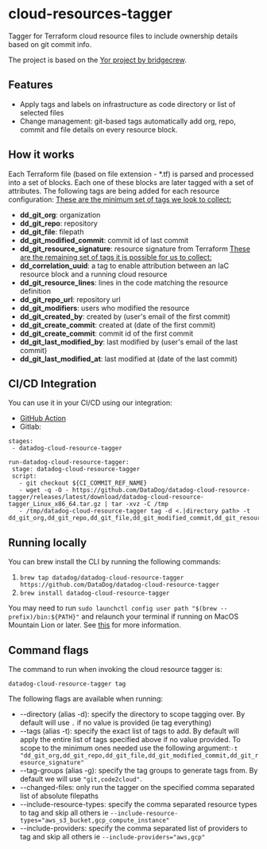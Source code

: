 # cloud-resources-tagger
Tagger for Terraform cloud resource files to include ownership details based on git commit info.

The project is based on the [Yor project by bridgecrew](https://github.com/bridgecrewio/yor).

## Features
* Apply tags and labels on infrastructure as code directory or list of selected files
* Change management: git-based tags automatically add org, repo, commit and file details on every resource block.

## How it works
Each Terraform file (based on file extension - *.tf) is parsed and processed into a set of blocks.
Each one of these blocks are later tagged with a set of attributes.
The following tags are being added for each resource configuration:
<u>These are the minimum set of tags we look to collect:</u>
* **dd_git_org**: organization 
* **dd_git_repo**: repository
* **dd_git_file**: filepath
* **dd_git_modified_commit**: commit id of last commit 
* **dd_git_resource_signature**: resource signature from Terraform
<u>These are the remaining set of tags it is possible for us to collect:</u>
* **dd_correlation_uuid**: a tag to enable attribution between an IaC resource block and a running cloud resource
* **dd_git_resource_lines**: lines in the code matching the resource definition
* **dd_git_repo_url**: repository url
* **dd_git_modifiers**: users who modified the resource 
* **dd_git_created_by**: created by (user's email of the first commit)
* **dd_git_create_commit**: created at (date of the first commit)
* **dd_git_create_commit**: commit id of the first commit
* **dd_git_last_modified_by**: last modified by (user's email of the last commit)
* **dd_git_last_modified_at**: last modified at (date of the last commit)

## CI/CD Integration
You can use it in your CI/CD using our integration:
* [GitHub Action](https://github.com/DataDog/datadog-cloud-resource-tagger-action)
* Gitlab: 
```
stages:
 - datadog-cloud-resource-tagger

run-datadog-cloud-resource-tagger:   
 stage: datadog-cloud-resource-tagger
 script:
   - git checkout ${CI_COMMIT_REF_NAME}
   - wget -q -O - https://github.com/DataDog/datadog-cloud-resource-tagger/releases/latest/download/datadog-cloud-resource-tagger_Linux_x86_64.tar.gz | tar -xvz -C /tmp
   - /tmp/datadog-cloud-resource-tagger tag -d <.|directory path> -t dd_git_org,dd_git_repo,dd_git_file,dd_git_modified_commit,dd_git_resource_signature
```

## Running locally
You can brew install the CLI by running the following commands:
1. `brew tap datadog/datadog-cloud-resource-tagger https://github.com/DataDog/datadog-cloud-resource-tagger`
2. `brew install datadog-cloud-resource-tagger`

You may need to run `sudo launchctl config user path "$(brew --prefix)/bin:${PATH}"` and relaunch your terminal if running on MacOS Mountain Lion or later. See [this](https://docs.brew.sh/FAQ#my-mac-apps-dont-find-homebrew-utilities) for more information.

## Command flags
The command to run when invoking the cloud resource tagger is:

`datadog-cloud-resource-tagger tag`

The following flags are available when running:
* --directory (alias -d): specify the directory to scope tagging over. By default will use `.` if no value is provided (ie tag everything)
* --tags (alias -t): specify the exact list of tags to add. By default will apply the entire list of tags specified above if no value provided. To scope to the minimum ones needed use the following argument:`-t "dd_git_org,dd_git_repo,dd_git_file,dd_git_modified_commit,dd_git_resource_signature"`
* --tag-groups (alias -g): specify the tag groups to generate tags from. By default we will use `"git,code2cloud"`.
* --changed-files: only run the tagger on the specified comma separated list of absolute filepaths
* --include-resource-types: specify the comma separated resource types to tag and skip all others ie `--include-resource-types="aws_s3_bucket,gcp_compute_instance"`
* --include-providers: specify the comma separated list of providers to tag and skip all others ie `--include-providers="aws,gcp"`
